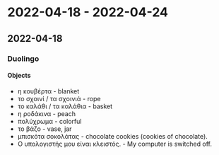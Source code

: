 # 2022-04-18 - 2022-04-24

## 2022-04-18

### Duolingo

#### Objects

* η κουβέρτα - blanket
* το σχοινί / τα σχοινιά - rope
* το καλάθι / τα καλάθια - basket
* η ροδάκινα - peach
* πολύχρωμα - colorful
* το βάζο - vase, jar
* μπισκότα σοκολάτας - chocolate cookies (cookies of chocolate).
* Ο υπολογιστής μου είναι κλειστός. - My computer is switched off.